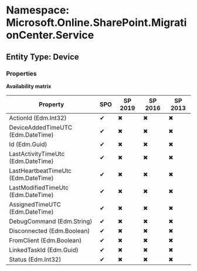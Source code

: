 # Namespace: Microsoft.Online.SharePoint.MigrationCenter.Service
## Entity Type: Device

### Properties

**Availability matrix**

Property | SPO | SP 2019 | SP 2016 | SP 2013
----------|-----|---------|---------|--------
ActionId (Edm.Int32) | ✔ | ✖ | ✖ | ✖
DeviceAddedTimeUTC (Edm.DateTime) | ✔ | ✖ | ✖ | ✖
Id (Edm.Guid) | ✔ | ✖ | ✖ | ✖
LastActivityTimeUtc (Edm.DateTime) | ✔ | ✖ | ✖ | ✖
LastHeartbeatTimeUtc (Edm.DateTime) | ✔ | ✖ | ✖ | ✖
LastModifiedTimeUtc (Edm.DateTime) | ✔ | ✖ | ✖ | ✖
AssignedTimeUTC (Edm.DateTime) | ✔ | ✖ | ✖ | ✖
DebugCommand (Edm.String) | ✔ | ✖ | ✖ | ✖
Disconnected (Edm.Boolean) | ✔ | ✖ | ✖ | ✖
FromClient (Edm.Boolean) | ✔ | ✖ | ✖ | ✖
LinkedTaskId (Edm.Guid) | ✔ | ✖ | ✖ | ✖
Status (Edm.Int32) | ✔ | ✖ | ✖ | ✖

